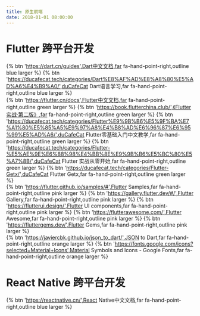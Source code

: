 ```yaml
---
title: 原生前端
date: 2018-01-01 08:00:00
---
```


# Flutter 跨平台开发

{% btn 'https://dart.cn/guides',Dart中文文档,far fa-hand-point-right,outline blue larger %}
{% btn 'https://ducafecat.tech/categories/Dart%E8%AF%AD%E8%A8%80%E5%AD%A6%E4%B9%A0/',duCafeCat Dart语言学习,far fa-hand-point-right,outline blue larger %}
<br>
{% btn 'https://flutter.cn/docs',Flutter中文文档,far fa-hand-point-right,outline green larger %}
{% btn 'https://book.flutterchina.club/',《Flutter实战·第二版》,far fa-hand-point-right,outline green larger %}
{% btn 'https://ducafecat.tech/categories/Flutter%E9%9B%B6%E5%9F%BA%E7%A1%80%E5%85%A5%E9%97%A8%E4%B8%AD%E6%96%87%E6%95%99%E5%AD%A6/',duCafeCat Flutter零基础入门中文教学,far fa-hand-point-right,outline green larger %}
{% btn 'https://ducafecat.tech/categories/Flutter-%E5%AE%9E%E6%88%98%E4%BB%8E%E9%9B%B6%E5%BC%80%E5%A7%8B/',duCafeCat Flutter 实战从零开始,far fa-hand-point-right,outline green larger %}
{% btn 'https://ducafecat.tech/categories/Flutter-Getx/',duCafeCat Flutter Getx,far fa-hand-point-right,outline green larger %}
<br>
{% btn 'https://flutter.github.io/samples/#',Flutter Samples,far fa-hand-point-right,outline pink larger %}
{% btn 'https://gallery.flutter.dev/#/',Flutter Gallery,far fa-hand-point-right,outline pink larger %}
{% btn 'https://flutterui.design/',Flutter UI
components,far fa-hand-point-right,outline pink larger %}
{% btn 'https://flutterawesome.com/',Flutter Awesome,far fa-hand-point-right,outline pink larger %}
{% btn 'https://fluttergems.dev/',Flutter Gems,far fa-hand-point-right,outline pink larger %}
<br>
{% btn 'https://javiercbk.github.io/json_to_dart/',JSON to Dart,far fa-hand-point-right,outline orange larger %}
{% btn 'https://fonts.google.com/icons?selected=Material+Icons',Material Symbols and Icons - Google Fonts,far fa-hand-point-right,outline orange larger %}

# React Native 跨平台开发

{% btn 'https://reactnative.cn/',React Native中文文档,far fa-hand-point-right,outline blue larger %}